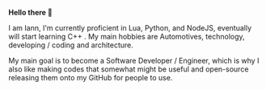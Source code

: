 **Hello there 👋**

I am Iann, I'm currently proficient in Lua, Python, and NodeJS, eventually will start learning C++ .
My main hobbies are Automotives, technology, developing / coding and architecture.

My main goal is to become a Software Developer / Engineer, which is why I also like making codes that somewhat might be useful and open-source releasing them onto my GitHub for people to use.
